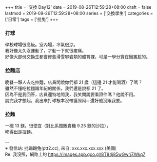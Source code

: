 +++
title = '交換 Day12'
date = 2019-08-26T12:59:28+08:00
draft = false
lastmod = 2019-08-26T12:59:28+08:00
series = ['交換學生']
categories = ['日常']
tags = ['批兔']
+++
### 打球
學校球場很高級。室內場，冷氣很涼。<br>
我好像太久沒運動了，才動一下就很痠痛。<br>
好像大部份交換生都會修些滑雪攀岩類的體育課，可是一學分實在蠻尷尬的。<br>
### 拉麵店
晚餐一夥人去吃拉麵，店員問說你們都 21 歲（這邊 21 才能喝酒）了嗎？<br>
雖然不懂吃拉麵跟年紀的關係，我們還是說都 21 了。<br>
因為不是我回答，店員還特地問我，我笑問說要看證件嗎？他說不用。<br>
說完我才想起，我出來打球根本沒帶護照阿~ 還好他沒跟我要。<br>
### 拉麵
一碗 13 鎂，很便宜（對比系館販賣機 9.25 鎂的沙拉），<br>
吃得出是拉麵。<br>
<br>
--<br>
※ 發信站: 批踢踢兔(ptt2.cc), 來自: xxx.xxx.xxx.xxx (美國)<br>
Re: 我沒照，網路上的 https://images.app.goo.gl/8T84j85wGwrjZWkq7<br>
